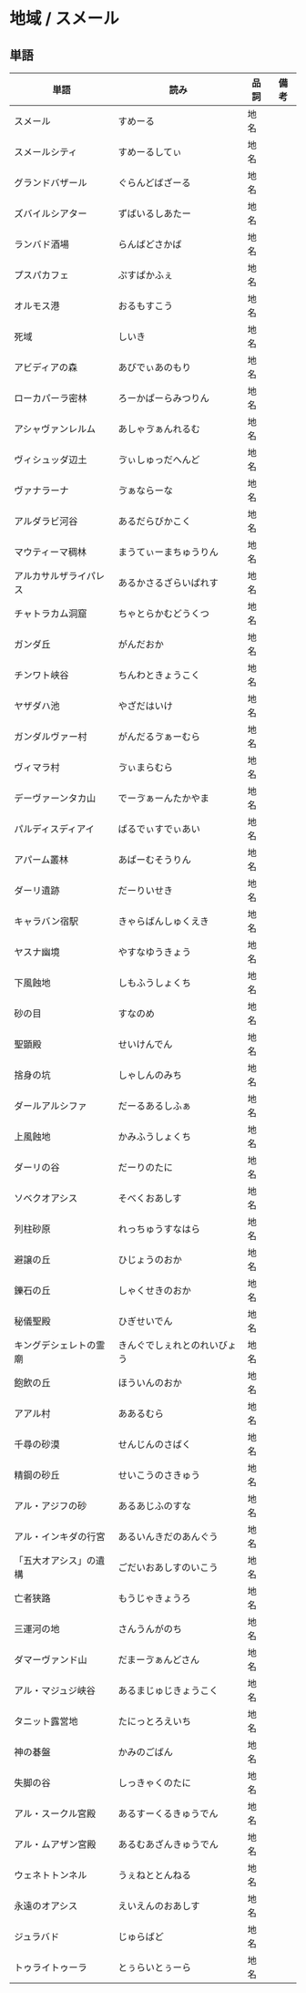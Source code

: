 # 地域 / スメール

## 単語

|単語|読み|品詞|備考|
|---|---|---|---|
|スメール|すめーる|地名||
|スメールシティ|すめーるしてぃ|地名||
|グランドバザール|ぐらんどばざーる|地名||
|ズバイルシアター|ずばいるしあたー|地名||
|ランバド酒場|らんばどさかば|地名||
|プスパカフェ|ぷすぱかふぇ|地名||
|オルモス港|おるもすこう|地名||
|死域|しいき|地名||
|アビディアの森|あびでぃあのもり|地名||
|ローカパーラ密林|ろーかぱーらみつりん|地名||
|アシャヴァンレルム|あしゃゔぁんれるむ|地名||
|ヴィシュッダ辺土|ゔぃしゅっだへんど|地名||
|ヴァナラーナ|ゔぁならーな|地名||
|アルダラビ河谷|あるだらびかこく|地名||
|マウティーマ稠林|まうてぃーまちゅうりん|地名||
|アルカサルザライパレス|あるかさるざらいぱれす|地名||
|チャトラカム洞窟|ちゃとらかむどうくつ|地名||
|ガンダ丘|がんだおか|地名||
|チンワト峡谷|ちんわときょうこく|地名||
|ヤザダハ池|やざだはいけ|地名||
|ガンダルヴァー村|がんだるゔぁーむら|地名||
|ヴィマラ村|ゔぃまらむら|地名||
|デーヴァーンタカ山|でーゔぁーんたかやま|地名||
|パルディスディアイ|ぱるでぃすでぃあい|地名||
|アパーム叢林|あぱーむそうりん|地名||
|ダーリ遺跡|だーりいせき|地名||
|キャラバン宿駅|きゃらばんしゅくえき|地名||
|ヤスナ幽境|やすなゆうきょう|地名||
|下風蝕地|しもふうしょくち|地名||
|砂の目|すなのめ|地名||
|聖顕殿|せいけんでん|地名||
|捨身の坑|しゃしんのみち|地名||
|ダールアルシファ|だーるあるしふぁ|地名||
|上風蝕地|かみふうしょくち|地名||
|ダーリの谷|だーりのたに|地名||
|ソベクオアシス|そべくおあしす|地名||
|列柱砂原|れっちゅうすなはら|地名||
|避譲の丘|ひじょうのおか|地名||
|鑠石の丘|しゃくせきのおか|地名||
|秘儀聖殿|ひぎせいでん|地名||
|キングデシェレトの霊廟|きんぐでしぇれとのれいびょう|地名||
|飽飲の丘|ほういんのおか|地名||
|アアル村|ああるむら|地名||
|千尋の砂漠|せんじんのさばく|地名||
|精鋼の砂丘|せいこうのさきゅう|地名||
|アル・アジフの砂|あるあじふのすな|地名||
|アル・インキダの行宮|あるいんきだのあんぐう|地名||
|「五大オアシス」の遺構|ごだいおあしすのいこう|地名||
|亡者狭路|もうじゃきょうろ|地名||
|三運河の地|さんうんがのち|地名||
|ダマーヴァンド山|だまーゔぁんどさん|地名||
|アル・マジュジ峡谷|あるまじゅじきょうこく|地名||
|タニット露営地|たにっとろえいち|地名||
|神の碁盤|かみのごばん|地名||
|失脚の谷|しっきゃくのたに|地名||
|アル・スークル宮殿|あるすーくるきゅうでん|地名||
|アル・ムアザン宮殿|あるむあざんきゅうでん|地名||
|ウェネトトンネル|うぇねととんねる|地名||
|永遠のオアシス|えいえんのおあしす|地名||
|ジュラバド|じゅらばど|地名||
|トゥライトゥーラ|とぅらいとぅーら|地名||